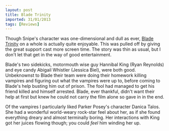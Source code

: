```yaml
---
layout: post
title: Blade Trinity
imported: 31/01/2013
tags: [Reviews]
---
```


Though Snipe's character was one-dimensional and dull as ever, [Blade
Trinity](http://uk.imdb.com/title/tt0359013/) on a whole is actually quite enjoyable. This
was pulled off by giving the great support cast more screen time. The story was thin as
usual, but I don't let that get in the way of good entertainment.

Blade's two sidekicks, motormouth wise guy Hannibal King (Ryan Reynolds) and eye candy
Abigail Whistler (Jessica Biel), were both good. Unbeknownst to Blade their team were
doing their homework killing vampires and figuring out what the vampires were up to,
before coming to Blade's help busting him out of prison. The fool had managed to get his
friend killed and himself arrested. Blade, ever thankful, didn't want their help at first
but knew he could not carry the film alone so gave in in the end.

Of the vampires I particularly liked Parker Posey's character Danica Talos. She had a
wonderful world-weary rock-star feel about her, as if she found everything dreary and
almost terminally boring. Her interactions with King got her juices flowing though; you
could *feel* him winding her up.

